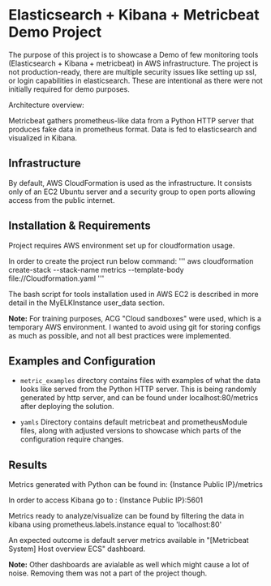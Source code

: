 # Elasticsearch + Kibana + Metricbeat Demo Project
The purpose of this project is to showcase a Demo of few monitoring tools (Elasticsearch + Kibana + metricbeat) in AWS infrastructure. 
The project is not production-ready, there are multiple security issues like setting up ssl, or login capabilities in elasticsearch. These are intentional as there were not initially required for demo purposes.

Architecture overview: 

Metricbeat gathers prometheus-like data from a Python HTTP server that produces fake data in prometheus format.
Data is fed to elasticsearch and visualized in Kibana. 

## Infrastructure

By default, AWS CloudFormation is used as the infrastructure. It consists only of an EC2 Ubuntu server and a security group to open ports allowing access from the public internet.

## Installation & Requirements

Project requires AWS environment set up for cloudformation usage.

In order to create the project run below command: 
''' aws cloudformation create-stack --stack-name metrics --template-body file://Cloudformation.yaml '''

The bash script for tools installation used in AWS EC2 is described in more detail in the MyELKInstance user_data section.

**Note:**  For training purposes, ACG "Cloud sandboxes" were used, which is a temporary AWS environment. I wanted to avoid using git for storing configs as much as possible, and not all best practices were implemented.

## Examples and Configuration

- `metric_examples` directory contains files with examples of what the data looks like served from the Python HTTP server. This is being randomly generated by http server, and can be found under localhost:80/metrics after deploying the solution.

- `yamls` Directory contains default metricbeat and prometheusModule files, along with adjusted versions to showcase which parts of the configuration require changes.

## Results

Metrics generated with Python can be found in: 
{Instance Public IP}/metrics

In order to access Kibana go to :
{Instance Public IP}:5601

Metrics ready to analyze/visualize can be found by filtering the data in kibana using prometheus.labels.instance equal to 'localhost:80'

An expected outcome is default server metrics available in "[Metricbeat System] Host overview ECS" dashboard. 

**Note:** Other dashboards are avialable as well which might cause a lot of noise. Removing them was not a part of the project though. 